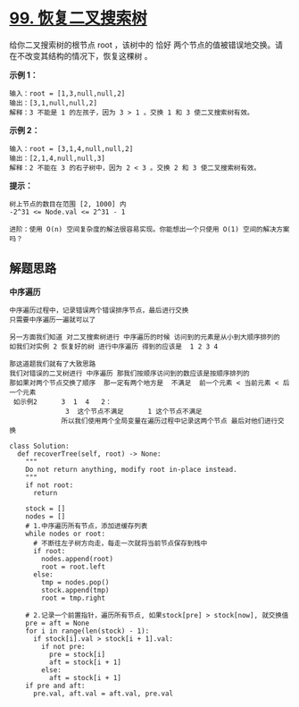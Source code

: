 # [99. 恢复二叉搜索树](https://leetcode-cn.com/problems/recover-binary-search-tree/)

给你二叉搜索树的根节点 root ，该树中的 恰好 两个节点的值被错误地交换。请在不改变其结构的情况下，恢复这棵树 。

 

**示例 1：**

```
输入：root = [1,3,null,null,2]
输出：[3,1,null,null,2]
解释：3 不能是 1 的左孩子，因为 3 > 1 。交换 1 和 3 使二叉搜索树有效。
```

**示例 2：**

```
输入：root = [3,1,4,null,null,2]
输出：[2,1,4,null,null,3]
解释：2 不能在 3 的右子树中，因为 2 < 3 。交换 2 和 3 使二叉搜索树有效。
```

**提示：**

```
树上节点的数目在范围 [2, 1000] 内
-2^31 <= Node.val <= 2^31 - 1
```

```
进阶：使用 O(n) 空间复杂度的解法很容易实现。你能想出一个只使用 O(1) 空间的解决方案吗？
```



## 解题思路

**中序遍历**

```mipsasm
中序遍历过程中，记录错误两个错误排序节点，最后进行交换
只需要中序遍历一遍就可以了

另一方面我们知道 对二叉搜索树进行 中序遍历的时候 访问到的元素是从小到大顺序排列的
如我们对实例 2 恢复好的树 进行中序遍历 得到的应该是  1 2 3 4

那这道题我们就有了大致思路
我们对错误的二叉树进行 中序遍历 那我们按顺序访问到的数应该是按顺序排列的 
那如果对两个节点交换了顺序  那一定有两个地方是  不满足  前一个元素 < 当前元素 < 后一个元素
 如示例2      3  1  4   2：
              3  这个节点不满足      1 这个节点不满足
             所以我们使用两个全局变量在遍历过程中记录这两个节点 最后对他们进行交换
```

```
class Solution:
  def recoverTree(self, root) -> None:
    """
    Do not return anything, modify root in-place instead.
    """
    if not root:
      return

    stock = []
    nodes = []
    # 1.中序遍历所有节点，添加进缓存列表
    while nodes or root:
      # 不断往左子树方向走，每走一次就将当前节点保存到栈中
      if root:
        nodes.append(root)
        root = root.left
      else:
        tmp = nodes.pop()
        stock.append(tmp)
        root = tmp.right

    # 2.记录一个前置指针，遍历所有节点, 如果stock[pre] > stock[now], 就交换值
    pre = aft = None
    for i in range(len(stock) - 1):
      if stock[i].val > stock[i + 1].val:
        if not pre:
          pre = stock[i]
          aft = stock[i + 1]
        else:
          aft = stock[i + 1]
    if pre and aft:
      pre.val, aft.val = aft.val, pre.val

```


